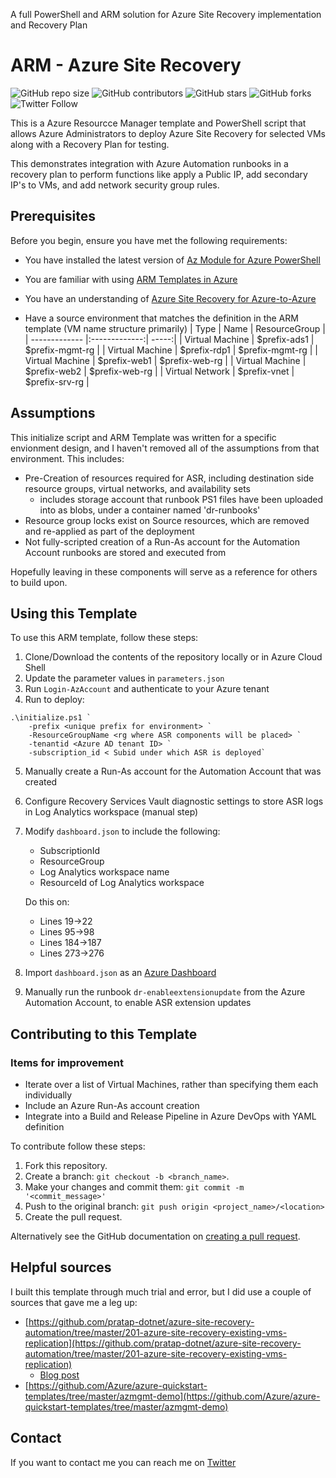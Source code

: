 A full PowerShell and ARM solution for Azure Site Recovery implementation and Recovery Plan

# ARM - Azure Site Recovery

<!--- These are examples. See https://shields.io for others or to customize this set of shields. You might want to include dependencies, project status and licence info here --->
![GitHub repo size](https://img.shields.io/github/repo-size/jeffwmiles/arm-azuresiterecovery)
![GitHub contributors](https://img.shields.io/github/contributors/jeffwmiles/arm-azuresiterecovery)
![GitHub stars](https://img.shields.io/github/stars/jeffwmiles/arm-azuresiterecovery?style=social)
![GitHub forks](https://img.shields.io/github/forks/jeffwmiles/arm-azuresiterecovery?style=social)
![Twitter Follow](https://img.shields.io/twitter/follow/jwmiles5?style=social)

This is a Azure Resourcce Manager template and PowerShell script that allows Azure Administrators to deploy Azure Site Recovery for selected VMs along with a Recovery Plan for testing.

This demonstrates integration with Azure Automation runbooks in a recovery plan to perform functions like apply a Public IP, add secondary IP's to VMs, and add network security group rules.

## Prerequisites

Before you begin, ensure you have met the following requirements:
<!--- These are just example requirements. Add, duplicate or remove as required --->
* You have installed the latest version of [Az Module for Azure PowerShell](https://docs.microsoft.com/en-us/powershell/azure/install-az-ps?view=azps-3.1.0)
* You are familiar with using [ARM Templates in Azure](https://docs.microsoft.com/en-us/azure/azure-resource-manager/template-deployment-overview)
* You have an understanding of [Azure Site Recovery for Azure-to-Azure](https://docs.microsoft.com/en-us/azure/site-recovery/azure-to-azure-architecture)

* Have a source environment that matches the definition in the ARM template (VM name structure primarily)
    | Type        | Name           | ResourceGroup  |
    | ------------- |:-------------:| -----:|
    | Virtual Machine      | $prefix-ads1      | $prefix-mgmt-rg |
    | Virtual Machine      | $prefix-rdp1      |   $prefix-mgmt-rg |
    | Virtual Machine      | $prefix-web1      |   $prefix-web-rg |
    | Virtual Machine      | $prefix-web2      |   $prefix-web-rg |
    | Virtual Network      | $prefix-vnet      |   $prefix-srv-rg |

## Assumptions

This initialize script and ARM Template was written for a specific envionment design, and I haven't removed all of the assumptions from that environment. This includes:
* Pre-Creation of resources required for ASR, including destination side resource groups, virtual networks, and availability sets
    * includes storage account that runbook PS1 files have been uploaded into as blobs, under a container named 'dr-runbooks'
* Resource group locks exist on Source resources, which are removed and re-applied as part of the deployment
* Not fully-scripted creation of a Run-As account for the Automation Account runbooks are stored and executed from

Hopefully leaving in these components will serve as a reference for others to build upon.

## Using this Template

To use this ARM template, follow these steps:

1. Clone/Download the contents of the repository locally or in Azure Cloud Shell
2. Update the parameter values in `parameters.json`
3. Run `Login-AzAccount` and authenticate to your Azure tenant
4. Run to deploy:
```
.\initialize.ps1 `
    -prefix <unique prefix for environment> `
    -ResourceGroupName <rg where ASR components will be placed> `
    -tenantid <Azure AD tenant ID> `
    -subscription_id < Subid under which ASR is deployed`
```

5. Manually create a Run-As account for the Automation Account that was created
6. Configure Recovery Services Vault diagnostic settings to store ASR logs in Log Analytics workspace (manual step)
7. Modify `dashboard.json` to include the following:
    * SubscriptionId
    * ResourceGroup
    * Log Analytics workspace name
    * ResourceId of Log Analytics workspace

    Do this on:
    * Lines 19->22
    * Lines 95->98
    * Lines 184->187
    * Lines 273->276

8. Import `dashboard.json` as an [Azure Dashboard](https://docs.microsoft.com/en-us/azure/azure-portal/azure-portal-dashboards)
9. Manually run the runbook `dr-enableextensionupdate` from the Azure Automation Account, to enable ASR extension updates

## Contributing to this Template

### Items for improvement
* Iterate over a list of Virtual Machines, rather than specifying them each individually
* Include an Azure Run-As account creation
* Integrate into a Build and Release Pipeline in Azure DevOps with YAML definition

To contribute follow these steps:

1. Fork this repository.
2. Create a branch: `git checkout -b <branch_name>`.
3. Make your changes and commit them: `git commit -m '<commit_message>'`
4. Push to the original branch: `git push origin <project_name>/<location>`
5. Create the pull request.

Alternatively see the GitHub documentation on [creating a pull request](https://help.github.com/en/github/collaborating-with-issues-and-pull-requests/creating-a-pull-request).

## Helpful sources

I built this template through much trial and error, but I did use a couple of sources that gave me a leg up:

* [https://github.com/pratap-dotnet/azure-site-recovery-automation/tree/master/201-azure-site-recovery-existing-vms-replication](https://github.com/pratap-dotnet/azure-site-recovery-automation/tree/master/201-azure-site-recovery-existing-vms-replication)
    * [Blog post](https://www.cloudmanav.com/azure/azure-site-recovery-replicating-existing-vms/#)
* [https://github.com/Azure/azure-quickstart-templates/tree/master/azmgmt-demo](https://github.com/Azure/azure-quickstart-templates/tree/master/azmgmt-demo)

## Contact

If you want to contact me you can reach me on [Twitter](https://twitter.com/jwmiles5)
